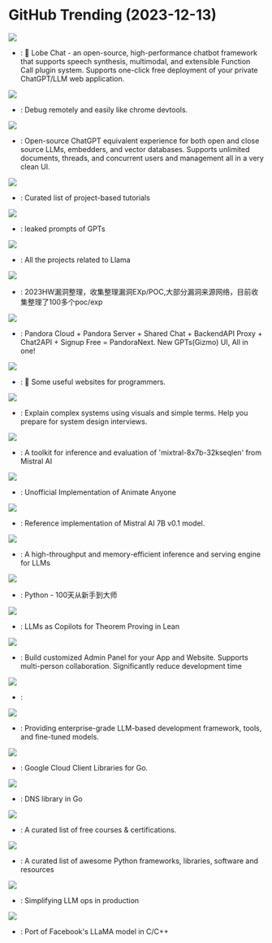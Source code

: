 # GitHub Trending (2023-12-13)

![](https://img.shields.io/badge/TypeScript-New%201-green?style=flat-square&logo=appveyor)
- [](https://github.comundefined): 🤖 Lobe Chat - an open-source, high-performance chatbot framework that supports speech synthesis, multimodal, and extensible Function Call plugin system. Supports one-click free deployment of your private ChatGPT/LLM web application.

![](https://img.shields.io/badge/TypeScript-New%20199-green?style=flat-square&logo=appveyor)
- [](https://github.comundefined): Debug remotely and easily like chrome devtools.

![](https://img.shields.io/badge/JavaScript-New%20385-green?style=flat-square&logo=appveyor)
- [](https://github.comundefined): Open-source ChatGPT equivalent experience for both open and close source LLMs, embedders, and vector databases. Supports unlimited documents, threads, and concurrent users and management all in a very clean UI.

![](https://img.shields.io/badge/none-New%202-green?style=flat-square&logo=appveyor)
- [](https://github.comundefined): Curated list of project-based tutorials

![](https://img.shields.io/badge/none-New%202-green?style=flat-square&logo=appveyor)
- [](https://github.comundefined): leaked prompts of GPTs

![](https://img.shields.io/badge/Jupyter%20Notebook-New%2088-green?style=flat-square&logo=appveyor)
- [](https://github.comundefined): All the projects related to Llama

![](https://img.shields.io/badge/none-New%2022-green?style=flat-square&logo=appveyor)
- [](https://github.comundefined): 2023HW漏洞整理，收集整理漏洞EXp/POC,大部分漏洞来源网络，目前收集整理了100多个poc/exp

![](https://img.shields.io/badge/PHP-New%20413-green?style=flat-square&logo=appveyor)
- [](https://github.comundefined): Pandora Cloud + Pandora Server + Shared Chat + BackendAPI Proxy + Chat2API + Signup Free = PandoraNext. New GPTs(Gizmo) UI, All in one!

![](https://img.shields.io/badge/none-New%20126-green?style=flat-square&logo=appveyor)
- [](https://github.comundefined): 🔗 Some useful websites for programmers.

![](https://img.shields.io/badge/none-New%20304-green?style=flat-square&logo=appveyor)
- [](https://github.comundefined): Explain complex systems using visuals and simple terms. Help you prepare for system design interviews.

![](https://img.shields.io/badge/Python-New%2080-green?style=flat-square&logo=appveyor)
- [](https://github.comundefined): A toolkit for inference and evaluation of 'mixtral-8x7b-32kseqlen' from Mistral AI

![](https://img.shields.io/badge/Python-New%2059-green?style=flat-square&logo=appveyor)
- [](https://github.comundefined): Unofficial Implementation of Animate Anyone

![](https://img.shields.io/badge/Jupyter%20Notebook-New%20278-green?style=flat-square&logo=appveyor)
- [](https://github.comundefined): Reference implementation of Mistral AI 7B v0.1 model.

![](https://img.shields.io/badge/Python-New%20228-green?style=flat-square&logo=appveyor)
- [](https://github.comundefined): A high-throughput and memory-efficient inference and serving engine for LLMs

![](https://img.shields.io/badge/Python-New%2087-green?style=flat-square&logo=appveyor)
- [](https://github.comundefined): Python - 100天从新手到大师

![](https://img.shields.io/badge/C%2B%2B-New%2040-green?style=flat-square&logo=appveyor)
- [](https://github.comundefined): LLMs as Copilots for Theorem Proving in Lean

![](https://img.shields.io/badge/TypeScript-New%20302-green?style=flat-square&logo=appveyor)
- [](https://github.comundefined): Build customized Admin Panel for your App and Website. Supports multi-person collaboration. Significantly reduce development time

![](https://img.shields.io/badge/Python-New%2020-green?style=flat-square&logo=appveyor)
- [](https://github.comundefined): 

![](https://img.shields.io/badge/Python-New%20169-green?style=flat-square&logo=appveyor)
- [](https://github.comundefined): Providing enterprise-grade LLM-based development framework, tools, and fine-tuned models.

![](https://img.shields.io/badge/Go-New%202-green?style=flat-square&logo=appveyor)
- [](https://github.comundefined): Google Cloud Client Libraries for Go.

![](https://img.shields.io/badge/Go-New%2039-green?style=flat-square&logo=appveyor)
- [](https://github.comundefined): DNS library in Go

![](https://img.shields.io/badge/none-New%2098-green?style=flat-square&logo=appveyor)
- [](https://github.comundefined): A curated list of free courses & certifications.

![](https://img.shields.io/badge/Python-New%20256-green?style=flat-square&logo=appveyor)
- [](https://github.comundefined): A curated list of awesome Python frameworks, libraries, software and resources

![](https://img.shields.io/badge/Go-New%2092-green?style=flat-square&logo=appveyor)
- [](https://github.comundefined): Simplifying LLM ops in production

![](https://img.shields.io/badge/C-New%20124-green?style=flat-square&logo=appveyor)
- [](https://github.comundefined): Port of Facebook's LLaMA model in C/C++


